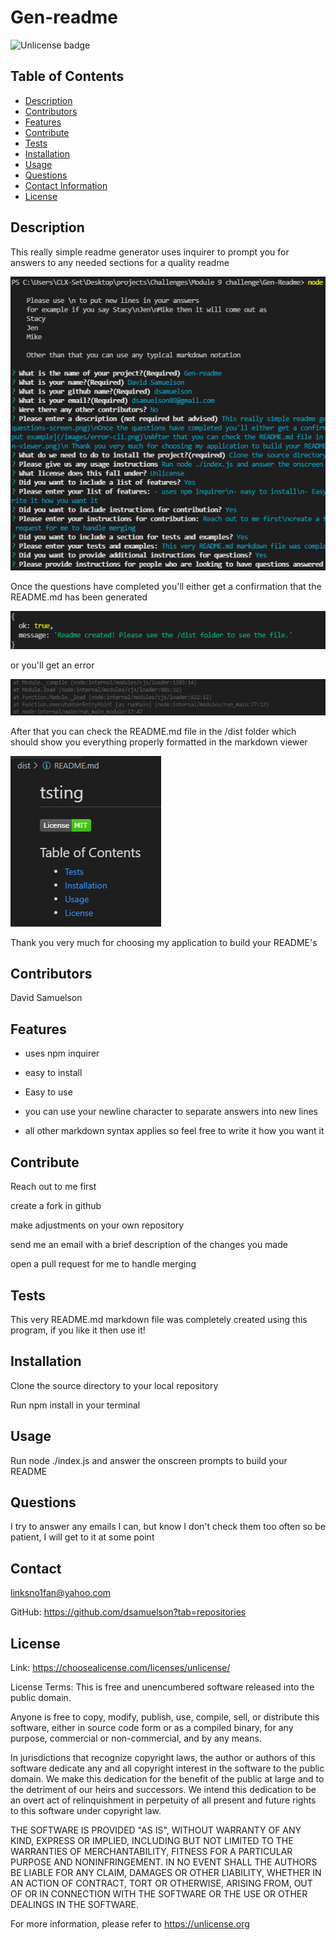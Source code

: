 # Gen-readme
![Unlicense badge](https://img.shields.io/badge/License-Unlicense-success)
## Table of Contents

- [Description](#description)
- [Contributors](#contributors)
- [Features](#features)
- [Contribute](#contribute)
- [Tests](#tests)
- [Installation](#installation)
- [Usage](#usage)
- [Questions](#questions)
- [Contact Information](#contact)
- [License](#license)

## Description

This really simple readme generator uses inquirer to prompt you for answers to any needed sections for a quality readme

![Questions example in terminal](/images/questions-screen.png)

Once the questions have completed you'll either get a confirmation that the README.md has been generated

![confirmation output](/images/confirmation-cli.png)

or you'll get an error

![error output example](/images/error-cli.png)

After that you can check the README.md file in the /dist folder which should show you everything properly formatted in the markdown viewer

![markdown viewer sample](/images/markdown-viewer.png)

 Thank you very much for choosing my application to build your README's

## Contributors

David Samuelson

## Features

- uses npm inquirer

- easy to install

- Easy to use

- you can use your newline character to separate answers into new lines

- all other markdown syntax applies so feel free to write it how you want it

## Contribute

Reach out to me first

create a fork in github

make adjustments on your own repository

send me an email with a brief description of the changes you made

open a pull request for me to handle merging

## Tests

This very README.md markdown file was completely created using this program, if you like it then use it!

## Installation

Clone the source directory to your local repository

Run npm install in your terminal

## Usage

Run node ./index.js and answer the onscreen prompts to build your README

## Questions

I try to answer any emails I can, but know I don't check them too often so be patient, I will get to it at some point
 

## Contact

linksno1fan@yahoo.com

GitHub: https://github.com/dsamuelson?tab=repositories

## License

Link: https://choosealicense.com/licenses/unlicense/

License Terms:
This is free and unencumbered software released into the public domain.

Anyone is free to copy, modify, publish, use, compile, sell, or
distribute this software, either in source code form or as a compiled
binary, for any purpose, commercial or non-commercial, and by any
means.

In jurisdictions that recognize copyright laws, the author or authors
of this software dedicate any and all copyright interest in the
software to the public domain. We make this dedication for the benefit
of the public at large and to the detriment of our heirs and
successors. We intend this dedication to be an overt act of
relinquishment in perpetuity of all present and future rights to this
software under copyright law.

THE SOFTWARE IS PROVIDED "AS IS", WITHOUT WARRANTY OF ANY KIND,
EXPRESS OR IMPLIED, INCLUDING BUT NOT LIMITED TO THE WARRANTIES OF
MERCHANTABILITY, FITNESS FOR A PARTICULAR PURPOSE AND NONINFRINGEMENT.
IN NO EVENT SHALL THE AUTHORS BE LIABLE FOR ANY CLAIM, DAMAGES OR
OTHER LIABILITY, WHETHER IN AN ACTION OF CONTRACT, TORT OR OTHERWISE,
ARISING FROM, OUT OF OR IN CONNECTION WITH THE SOFTWARE OR THE USE OR
OTHER DEALINGS IN THE SOFTWARE.

For more information, please refer to <https://unlicense.org>
    

